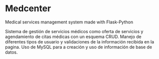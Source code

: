 # Medcenter
Medical services management system made with Flask-Python

Sistema de gestión de servicios médicos como oferta de servicios y agendamiento de citas médicas con un esquema CRUD. Manejo de diferentes tipos de usuario y validaciones de la información recibida en la pagina. Uso de MySQL para a creación y uso de información de base de datos.
